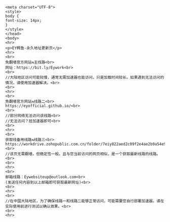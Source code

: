     <meta charset="UTF-8">
    <style>
    body {
    font-size: 14px;
    }
    </style>
    </head>
    <body>
    <hr>
    <p>EY鳄鱼-永久地址更新页</p>
    <hr>
    <br>
    免翻墙官方网站⇆主线路<br>
    网址：https://bit.ly/Eywork<br>
    <br>
    //大陆地区访问可能较慢，通常无需加速器也能访问，只是加载时间较长。如果遇到无法访问的情况，请使用加速器解决。<br>
    <br>
    <hr>
    <br>
    免翻墙官方网站⇆线路二<br>
    https://eyofficial.github.io/<br>
    <br>
    //部分网络无法访问该线路<br>
    //无法访问？挂加速器即可<br>
    <br>
    <hr>
    <br>
    获取线备用线路⇆线路三<br>
    https://workdrive.zohopublic.com.cn/folder/7eiy822aed2c09f2e4ae2b9a54e9f543f24d7<br>
    <br>
    //该页无需翻墙，但稳定性一般。且与您当前访问的网页相似，是一个获取最新线路的线路。<br>
    <br>
    <hr>
    <br>
    邮箱线路：Eywebsiteup@outlook.com<br>
    (发送任何内容到以上邮箱即可获取最新网址)<br>
    <br>
    <hr>
    <br>
    //在中国大陆地区，为了确保线路一和线路二能够正常访问，可能需要您自行部署加速器。请在实际使用前进行测试以确认效果。<br>
    <br>
    <hr>
